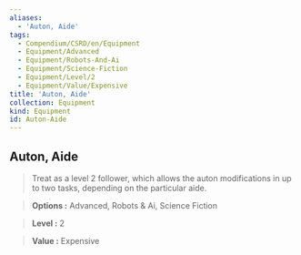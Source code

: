 ```yaml
---
aliases:
  - 'Auton, Aide'
tags:
  - Compendium/CSRD/en/Equipment
  - Equipment/Advanced
  - Equipment/Robots-And-Ai
  - Equipment/Science-Fiction
  - Equipment/Level/2
  - Equipment/Value/Expensive
title: 'Auton, Aide'
collection: Equipment
kind: Equipment
id: Auton-Aide
---
```

## Auton, Aide    
    
>Treat as a level 2 follower, which allows the auton modifications in up to two tasks, depending on the particular aide.    
> **Options :** Advanced, Robots & Ai, Science Fiction    
> **Level :** 2    
> **Value :** Expensive
